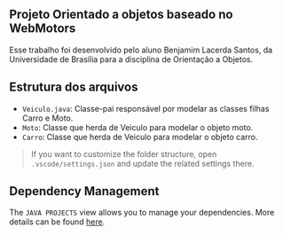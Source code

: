 ## Projeto Orientado a objetos baseado no WebMotors

Esse trabalho foi desenvolvido pelo aluno Benjamim Lacerda Santos, da Universidade de Brasília para a disciplina de Orientação a Objetos.

## Estrutura dos arquivos

- `Veiculo.java`: Classe-pai responsável por modelar as classes filhas Carro e Moto.
- `Moto`: Classe que herda de Veiculo para modelar o objeto moto.
- `Carro`: Classe que herda de Veiculo para modelar o objeto carro.



> If you want to customize the folder structure, open `.vscode/settings.json` and update the related settings there.

## Dependency Management

The `JAVA PROJECTS` view allows you to manage your dependencies. More details can be found [here](https://github.com/microsoft/vscode-java-dependency#manage-dependencies).

